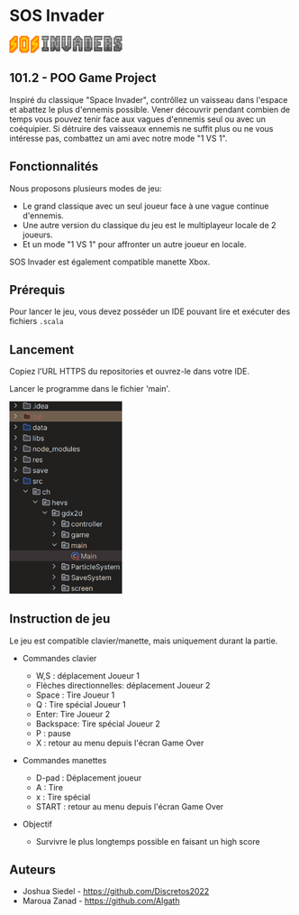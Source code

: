 # SOS Invader

<img src="https://github.com/Algath/Space-Invader/blob/master/data/images/Banner.png" alt="Emplacement du fichier 'Main'" style="width: 200px; height: auto;">

## 101.2 - POO Game Project

Inspiré du classique "Space Invader", contrôllez un vaisseau dans l'espace et abattez le plus d'ennemis possible.
Vener découvrir pendant combien de temps vous pouvez tenir face aux vagues d'ennemis seul ou avec un coéquipier.
Si détruire des vaisseaux ennemis ne suffit plus ou ne vous intéresse pas, combattez un ami avec notre mode "1 VS 1".

## Fonctionnalités
Nous proposons plusieurs modes de jeu:
- Le grand classique avec un seul joueur face à une vague continue d'ennemis.
- Une autre version du classique du jeu est le multiplayeur locale de 2 joueurs.
- Et un mode "1 VS 1" pour affronter un autre joueur en locale.

SOS Invader est également compatible manette Xbox.

## Prérequis
Pour lancer le jeu, vous devez posséder un IDE pouvant lire et exécuter des fichiers `.scala`

## Lancement
Copiez l'URL HTTPS du repositories et ouvrez-le dans votre IDE.

Lancer le programme dans le fichier 'main'.

<img src="https://github.com/Algath/Space-Invader/blob/master/data/images/img.png" alt="Emplacement du fichier 'Main'" style="width: 200px; height: auto;">

[//]: # (![img.png]&#40;data/images/img.png&#41;)

## Instruction de jeu
Le jeu est compatible clavier/manette, mais uniquement durant la partie.

- Commandes clavier
  - W,S : déplacement Joueur 1
  - Flèches directionnelles: déplacement Joueur 2
  - Space : Tire Joueur 1
  - Q : Tire spécial Joueur 1
  - Enter: Tire Joueur 2
  - Backspace: Tire spécial Joueur 2
  - P : pause
  - X : retour au menu depuis l'écran Game Over


- Commandes manettes
  - D-pad : Déplacement joueur
  - A : Tire
  - x : Tire spécial
  - START : retour au menu depuis l'écran Game Over


- Objectif
  - Survivre le plus longtemps possible en faisant un high score

## Auteurs
- Joshua Siedel - https://github.com/Discretos2022
- Maroua Zanad - https://github.com/Algath
